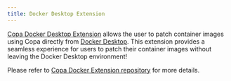 ```yaml
---
title: Docker Desktop Extension
---
```


[Copa Docker Desktop Extension](https://open.docker.com/extensions/marketplace?extensionId=projectcopacetic/copacetic-docker-desktop-extension) allows the user to patch container images using Copa directly from [Docker Desktop](https://docs.docker.com/desktop/). This extension provides a seamless experience for users to patch their container images without leaving the Docker Desktop environment!

Please refer to [Copa Docker Extension repository](https://github.com/project-copacetic/copa-extension) for more details.
